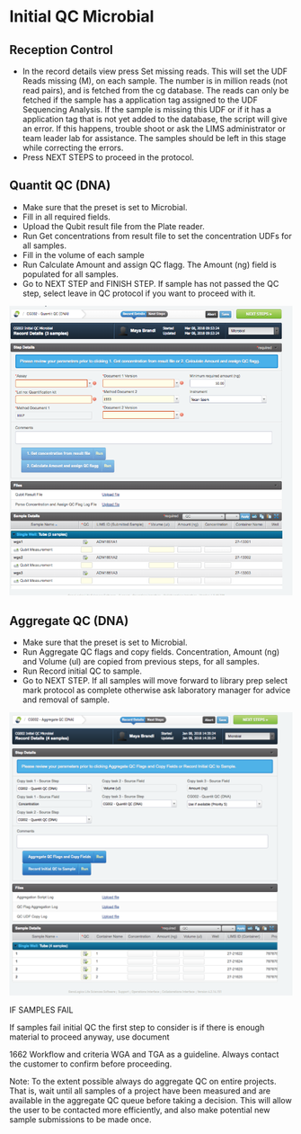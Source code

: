 # Initial QC Microbial




## Reception Control 


* In the record details view press Set missing reads. This will set the UDF Reads missing (M), on each sample. The number is in million reads (not read pairs), and is fetched from the cg database. The reads can only be fetched if the sample has a application tag assigned to the UDF Sequencing Analysis. If the sample is missing this UDF or if it has a application tag that is not yet added to the database, the script will give an error. If this happens, trouble shoot or ask the LIMS administrator or team leader lab for assistance. The samples should be left in this stage while correcting the errors. 
* Press NEXT STEPS to proceed in the protocol.


## Quantit QC (DNA) 
* Make sure that the preset is set to Microbial. 
* Fill in all required fields.
* Upload the Qubit result file from the Plate reader.
* Run Get concentrations from result file to set the concentration UDFs for all samples.
* Fill in the volume of each sample
* Run Calculate Amount and assign QC flagg. The Amount (ng) field is populated for all samples.
* Go to NEXT STEP and FINISH STEP. If sample has not passed the QC step, select leave in QC protocol if you want to proceed with it.

<p align="center"><img src="../img/Initial_QC_Microbial/1.png"></p>


## Aggregate QC (DNA)


* Make sure that the preset is set to Microbial.
* Run Aggregate QC flags and copy fields. Concentration, Amount (ng) and Volume (ul) are copied from previous steps, for all samples. 
* Run Record initial QC to sample.
* Go to NEXT STEP. If all samples will move forward to library prep select mark protocol as complete otherwise ask laboratory manager for advice and removal of sample.


<p align="center"><img src="../img/Initial_QC_Microbial/2.png"></p>


IF SAMPLES FAIL

 

If samples fail initial QC the first step to consider is if there is enough material to proceed anyway, use document

1662 Workflow and criteria WGA and TGA as a guideline. Always contact the customer to confirm before proceeding.  

 

Note: To the extent possible always do aggregate QC on entire projects. That is, wait until all samples of a project have been measured and are available in the aggregate QC queue before taking a decision. This will allow the user to be contacted more efficiently, and also make potential new sample submissions to be made once.